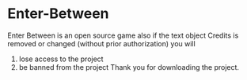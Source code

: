 # Enter-Between
Enter Between is an open source game 
also 
if the text object Credits is removed or changed (without prior authorization) you will 
1. lose access to the project 
2. be banned from the project
Thank you for downloading the project.
